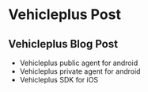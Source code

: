 # Vehicleplus Post
## Vehicleplus Blog Post
* Vehicleplus public agent for android
* Vehicleplus private agent for android
* Vehicleplus SDK for iOS
